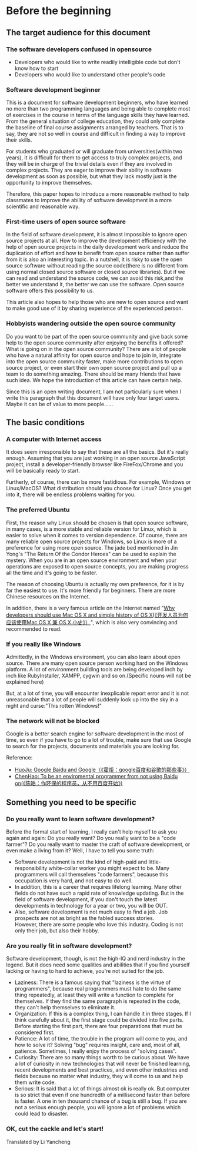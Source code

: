 # Before the beginning
## The target audience for this document
### The software developers confused in opensource
* Developers who would like to write readily intelligible code but don't know how to start  
* Developers who would like to understand other people's code  
### Software development beginner
This is a document for software development beginners, who have learned no more than two programming languages and being able to complete most of exercises in the course in terms of the language skills they have learned. From the general situation of college education, they could only complete the baseline of final course assignments arranged by teachers. That is to say, they are not so well in course and difficult in finding a way to improve their skills.

For students who graduated or will graduate from universities(within two years), it is difficult for them to get access to truly complex projects, and they will be in charge of the trivial details even if they are involved in complex projects. They are eager to improve their ability in software development as soon as possible, but what they lack mostly just is the opportunity to improve themselves.

Therefore, this paper hopes to introduce a more reasonable method to help classmates to improve the ability of software development in a more scientific and reasonable way.
### First-time users of open source software
In the field of software development, it is almost impossible to ignore open source projects at all. How to improve the development efficiency with the help of open source projects in the daily development work and reduce the duplication of effort and how to benefit from open source rather than suffer from it is also an interesting topic. In a nutshell, it is risky to use the open source software without reading the source code(there is no different from using normal closed source software or closed source libraries). But if we can read and understand the source code, we can avoid this risk,and the better we understand it, the better we can use the software. Open source software offers this possibility to us.

This article also hopes to help those who are new to open source and want to make good use of it by sharing experience of the experienced person.
### Hobbyists wandering outside the open source community
Do you want to be part of the open source community and give back some help to the open source community after enjoying the benefits it offered? What is going on in the open source community? There are a lot of people who have a natural affinity for open source and hope to join in, integrate into the open source community faster, make more contributions to open source project, or even start their own open source project and pull up a team to do something amazing. There should be many friends that have such idea. We hope the introduction of this article can have certain help.

Since this is an open writing document, I am not particularly sure when I write this paragraph that this document will have only four target users. Maybe it can be of value to more people……
## The basic conditions
### A computer with Internet access
It does seem irresponsible to say that these are all the basics. But it's really enough. Assuming that you are just working in an open source JavaScript project, install a developer-friendly browser like FireFox/Chrome and you will be basically ready to start.

Furtherly, of course, there can be more fastidious. For example, Windows or Linux/MacOS? What distribution should you choose for Linux? Once you get into it, there will be endless problems waiting for you.
### The preferred Ubuntu
First, the reason why Linux should be chosen is that open source software, in many cases, is a more stable and reliable version for Linux, which is easier to solve when it comes to version dependence. Of course, there are many reliable open source projects for Windows, so Linux is more of a preference for using more open source. The jade bed mentioned in Jin Yong's "The Return Of the Condor Heroes" can be used to explain the mystery. When you are in an open source environment and when your operations are exposed to open source concepts, you are making progress all the time and it's going to be faster.

The reason of choosing Ubuntu is actually my own preference, for it is by far the easiest to use. It's more friendly for beginners. There are more Chinese resources on the Internet.

In addition, there is a very famous article on the Internet named "[Why developers should use Mac OS X and simple history of OS X(《开发人员为何应该使用Mac OS X 兼 OS X 小史》）](https://blog.youxu.info/2010/02/28/why-mac-os-x-for-programmers/)", which is also very convincing and recommended to read.
### If you really like Windows
Admittedly, in the Windows environment, you can also learn about open source. There are many open source person working hard on the Windows platform. A lot of environment building tools are being developed inch by inch like RubyInstaller, XAMPP, cygwin and so on.(Specific nouns will not be explained here)

But, at a lot of time, you will encounter inexplicable report error and it is not unreasonable that a lot of people will suddenly look up into the sky in a night and curse:"This rotten Windows!"
### The network will not be blocked

Google is a better search engine for software development in the most of time, so even if you have to go to a lot of trouble, make sure that use Google to search for the projects, documents and materials you are looking for.

Reference:

* [HuoJu: Google Baidu and Google（《霍炬：google百度和谷歌的那些事》）](http://blog.devep.net/virushuo/2010/01/14/blog56google_blogtinyfool_1_go.html)  
* [ChenHao: To be an enviromental programmer from not using Baidu on(《陈皓：作环保的程序员，从不用百度开始》)](https://coolshell.cn/articles/9308.html)
## Something you need to be specific
### Do you really want to learn software development?
Before the formal start of learning, I really can't help myself to ask you again and again: Do you really want? Do you really want to be a "code farmer"?  Do you really want to master the craft of software development, or even make a living from it? Well, I have to tell you some truth:

* Software development is not the kind of high-paid and little-responsibility white-collar worker you might expect to be. Many programmers will call themselves "code farmers", because this occupation is very hard, and not easy to do well.  
* In addition, this is a career that requires lifelong learning. Many other fields do not have such a rapid rate of knowledge updating. But in the field of software development, if you don't touch the latest developments in technology for a year or two, you will be OUT.  
* Also, software development is not much easy to find a job. Job prospects are not as bright as the fabled success stories.  
However, there are some people who love this industry. Coding is not only their job, but also their hobby.
### Are you really fit in software development?
Software development, though, is not the high-IQ and nerd industry in the legend. But it does need some qualities and abilities that if you find yourself lacking or having to hard to achieve, you're not suited for the job.

* Laziness: There is a famous saying that "laziness is the virtue of programmers", because real programmers must hate to do the same thing repeatedly, at least they will write a function to complete for themselves. If they find the same paragraph is repeated in the code, they can't help themselves to eliminate it.  
* Organization: If this is a complex thing, I can handle it in three stages. If I think carefully about it, the first stage could be divided into five parts. Before starting the first part, there are four preparations that must be considered first.  
* Patience: A lot of time, the trouble in the program will come to you, and how to solve it? Solving "bug" requires insight, care and, most of all, patience. Sometimes, I really enjoy the process of "solving cases".  
* Curiosity: There are so many things worth to be curious about. We have a lot of curiosity in new technologies that will never be finished learning, recent developments and best practices, and even other industries and fields because no matter what industry, they will come to us and help them write code.  
* Serious: It is said that a lot of things almost ok is really ok. But computer is so strict that even if one hundredth of a millisecond faster than before is faster. A one in ten thousand chance of a bug is still a bug. If you are not a serious enough people, you will ignore a lot of problems which could lead to disaster.
### OK, cut the cackle and let's start!

Translated by Li Yancheng
